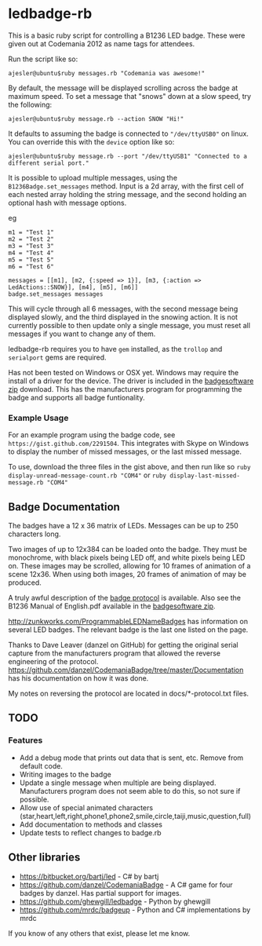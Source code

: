 # ledbadge-rb

This is a basic ruby script for controlling a B1236 LED badge. These were given out at Codemania 2012 as name tags for attendees. 

Run the script like so:

    ajesler@ubuntu$ruby messages.rb "Codemania was awesome!"

By default, the message will be displayed scrolling across the badge at maximum speed.
To set a message that "snows" down at a slow speed, try the following:

    ajesler@ubuntu$ruby message.rb --action SNOW "Hi!"

It defaults to assuming the badge is connected to `"/dev/ttyUSB0"` on linux. You can override this with the `device` option like so:

    ajesler@ubuntu$ruby message.rb --port "/dev/ttyUSB1" "Connected to a different serial port."

It is possible to upload multiple messages, using the `B1236Badge.set_messages` method. Input is a 2d array, with the first cell of each nested array holding the string message, and the second holding an optional hash with message options.

eg 

    m1 = "Test 1"
    m2 = "Test 2"
    m3 = "Test 3"
    m4 = "Test 4"
    m5 = "Test 5"
    m6 = "Test 6"
    
    messages = [[m1], [m2, {:speed => 1}], [m3, {:action => LedActions::SNOW}], [m4], [m5], [m6]]
    badge.set_messages messages

This will cycle through all 6 messages, with the second message being displayed slowly, and the third displayed in the snowing action. It is not currently possible to then update only a single message, you must reset all messages if you want to change any of them. 


ledbadge-rb requires you to have `gem` installed, as the `trollop` and `serialport` gems are required.

Has not been tested on Windows or OSX yet. Windows may require the install of a driver for the device. The driver is included in the [badgesoftware zip](https://s3.amazonaws.com/public-ajesler-misc/badgesoftware.zip) download. This has the manufacturers program for programming the badge and supports all badge funtionality.

### Example Usage

For an example program using the badge code, see `https://gist.github.com/2291504`. This integrates with Skype on Windows to display the number of missed messages, or the last missed message. 

To use, download the three files in the gist above, and then run like so `ruby display-unread-message-count.rb "COM4"` or `ruby display-last-missed-message.rb "COM4"`

## Badge Documentation 

The badges have a 12 x 36 matrix of LEDs. Messages can be up to 250 characters long.

Two images of up to 12x384 can be loaded onto the badge. They must be monochrome, with black pixels being LED off, and white pixels being LED on.
These images may be scrolled, allowing for 10 frames of animation of a scene 12x36. When using both images, 20 frames of animation of may be produced.

A truly awful description of the [badge protocol](https://s3.amazonaws.com/public-ajesler-misc/badgeprotocol.pdf) is available. Also see the B1236 Manual of English.pdf available in the [badgesoftware zip](https://s3.amazonaws.com/public-ajesler-misc/badgesoftware.zip).

http://zunkworks.com/ProgrammableLEDNameBadges has information on several LED badges. The relevant badge is the last one listed on the page.

Thanks to Dave Leaver (danzel on GitHub) for getting the original serial capture from the manufacturers program that allowed the reverse engineering of the protocol. 
https://github.com/danzel/CodemaniaBadge/tree/master/Documentation has his documentation on how it was done.

My notes on reversing the protocol are located in docs/*-protocol.txt files.


## TODO

### Features
- Add a debug mode that prints out data that is sent, etc. Remove from default code.
- Writing images to the badge
- Update a single message when multiple are being displayed. Manufacturers program does not seem able to do this, so not sure if possible. 
- Allow use of special animated characters (star,heart,left,right,phone1,phone2,smile,circle,taiji,music,question,full)
- Add documentation to methods and classes
- Update tests to reflect changes to badge.rb


## Other libraries

* https://bitbucket.org/bartj/led - C# by bartj
* https://github.com/danzel/CodemaniaBadge - A C# game for four badges by danzel. Has partial support for images.
* https://github.com/ghewgill/ledbadge - Python by ghewgill
* https://github.com/mrdc/badgeup - Python and C# implementations by mrdc

If you know of any others that exist, please let me know.
